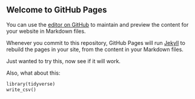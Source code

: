 ## Welcome to GitHub Pages

You can use the [editor on GitHub](https://github.com/tommysteryy/Vertebral_Analysis/edit/main/docs/index.md) to maintain and preview the content for your website in Markdown files.

Whenever you commit to this repository, GitHub Pages will run [Jekyll](https://jekyllrb.com/) to rebuild the pages in your site, from the content in your Markdown files.

Just wanted to try this, now see if it will work.

Also, what about this:
```python
library(tidyverse)
write_csv()
```

